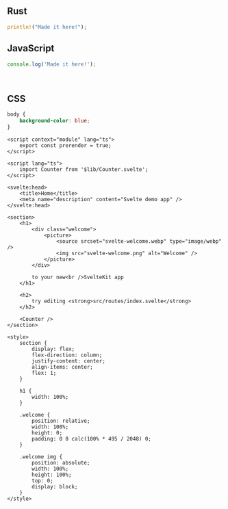 <script>
	import Logo from '$lib/components/Logo.svelte';
</script>

## Rust

```rust
println!("Made it here!");
```

## JavaScript

```js
console.log('Made it here!');
```

<br><testing123 style:margin='auto'><Logo /></testing123>

## CSS

```css
body {
	background-color: blue;
}
```

```svelte {5-7,10-11}
<script context="module" lang="ts">
	export const prerender = true;
</script>

<script lang="ts">
	import Counter from '$lib/Counter.svelte';
</script>

<svelte:head>
	<title>Home</title>
	<meta name="description" content="Svelte demo app" />
</svelte:head>

<section>
	<h1>
		<div class="welcome">
			<picture>
				<source srcset="svelte-welcome.webp" type="image/webp" />
				<img src="svelte-welcome.png" alt="Welcome" />
			</picture>
		</div>

		to your new<br />SvelteKit app
	</h1>

	<h2>
		try editing <strong>src/routes/index.svelte</strong>
	</h2>

	<Counter />
</section>

<style>
	section {
		display: flex;
		flex-direction: column;
		justify-content: center;
		align-items: center;
		flex: 1;
	}

	h1 {
		width: 100%;
	}

	.welcome {
		position: relative;
		width: 100%;
		height: 0;
		padding: 0 0 calc(100% * 495 / 2048) 0;
	}

	.welcome img {
		position: absolute;
		width: 100%;
		height: 100%;
		top: 0;
		display: block;
	}
</style>
```
